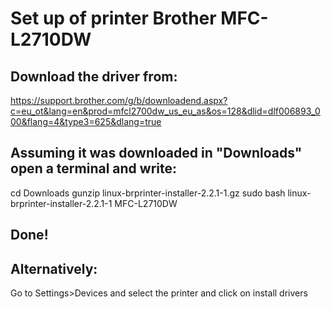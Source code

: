 # Set up of printer Brother MFC-L2710DW
## Download the driver from: 
https://support.brother.com/g/b/downloadend.aspx?c=eu_ot&lang=en&prod=mfcl2700dw_us_eu_as&os=128&dlid=dlf006893_000&flang=4&type3=625&dlang=true

## Assuming it was downloaded in "Downloads" open a terminal and write:
cd Downloads
gunzip linux-brprinter-installer-2.2.1-1.gz
sudo bash linux-brprinter-installer-2.2.1-1 MFC-L2710DW

## Done!

## Alternatively:
Go to Settings>Devices and select the printer and click on install drivers